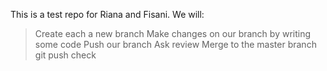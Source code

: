 This is a test repo for Riana and Fisani.
We will:
> Create each a new branch
> Make changes on our branch by writing some code
> Push our branch
> Ask review
> Merge to the master branch
git push check 
